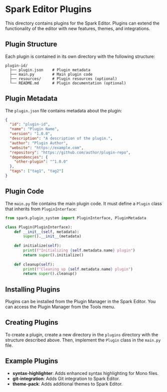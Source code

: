 # Spark Editor Plugins

This directory contains plugins for the Spark Editor. Plugins can extend the functionality of the editor with new features, themes, and integrations.

## Plugin Structure

Each plugin is contained in its own directory with the following structure:

```
plugin-id/
  ├── plugin.json    # Plugin metadata
  ├── main.py        # Main plugin code
  ├── resources/     # Plugin resources (optional)
  └── README.md      # Plugin documentation (optional)
```

## Plugin Metadata

The `plugin.json` file contains metadata about the plugin:

```json
{
  "id": "plugin-id",
  "name": "Plugin Name",
  "version": "1.0.0",
  "description": "A description of the plugin.",
  "author": "Plugin Author",
  "website": "https://example.com",
  "repository": "https://github.com/author/plugin-repo",
  "dependencies": {
    "other-plugin": "^1.0.0"
  },
  "tags": ["tag1", "tag2"]
}
```

## Plugin Code

The `main.py` file contains the main plugin code. It must define a `Plugin` class that inherits from `PluginInterface`:

```python
from spark.plugin_system import PluginInterface, PluginMetadata

class Plugin(PluginInterface):
    def __init__(self, metadata):
        super().__init__(metadata)
    
    def initialize(self):
        print(f"Initializing {self.metadata.name} plugin")
        return super().initialize()
    
    def cleanup(self):
        print(f"Cleaning up {self.metadata.name} plugin")
        return super().cleanup()
```

## Installing Plugins

Plugins can be installed from the Plugin Manager in the Spark Editor. You can access the Plugin Manager from the Tools menu.

## Creating Plugins

To create a plugin, create a new directory in the `plugins` directory with the structure described above. Then, implement the `Plugin` class in the `main.py` file.

## Example Plugins

- **syntax-highlighter**: Adds enhanced syntax highlighting for Mono files.
- **git-integration**: Adds Git integration to Spark Editor.
- **theme-pack**: Adds additional themes to Spark Editor.
